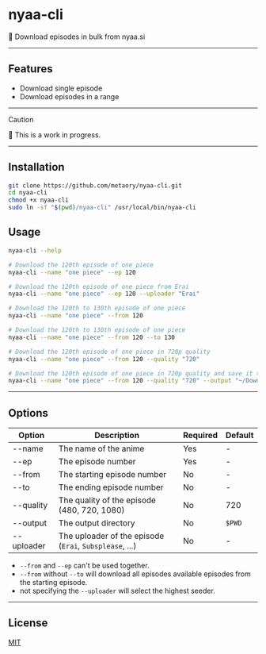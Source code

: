 # nyaa-cli

🚧 Download episodes in bulk from nyaa.si

---

## Features

- Download single episode
- Download episodes in a range

---

> [!CAUTION]
> 🚧 This is a work in progress.

---

## Installation

```bash
git clone https://github.com/metaory/nyaa-cli.git
cd nyaa-cli
chmod +x nyaa-cli
sudo ln -sf "$(pwd)/nyaa-cli" /usr/local/bin/nyaa-cli
```

## Usage

```bash
nyaa-cli --help

# Download the 120th episode of one piece
nyaa-cli --name "one piece" --ep 120

# Download the 120th episode of one piece from Erai
nyaa-cli --name "one piece" --ep 120 --uploader "Erai"

# Download the 120th to 130th episode of one piece
nyaa-cli --name "one piece" --from 120

# Download the 120th to 130th episode of one piece
nyaa-cli --name "one piece" --from 120 --to 130

# Download the 120th episode of one piece in 720p quality
nyaa-cli --name "one piece" --from 120 --quality "720"

# Download the 120th episode of one piece in 720p quality and save it to ~/Downloads
nyaa-cli --name "one piece" --from 120 --quality "720" --output "~/Downloads"
```

---

## Options

| Option      | Description                                              | Required | Default |
|-------------|----------------------------------------------------------|----------|---------|
| --name      | The name of the anime                                    | Yes      | -       |
| --ep        | The episode number                                       | Yes      | -       |
| --from      | The starting episode number                              | No       | -       |
| --to        | The ending episode number                                | No       | -       |
| --quality   | The quality of the episode (480, 720, 1080)              | No       | 720     |
| --output    | The output directory                                     | No       | `$PWD`  |
| --uploader  | The uploader of the episode (`Erai`, `Subsplease`, ...)  | No       | -       |

- `--from` and `--ep` can't be used together.
- `--from` without `--to` will download all episodes available episodes from the starting episode.
- not specifying the `--uploader` will select the highest seeder.

---

## License
[MIT](LICENSE)